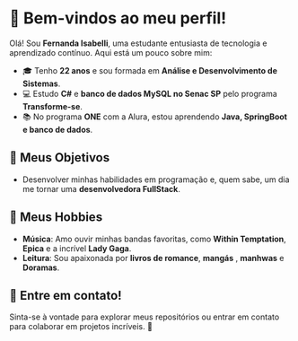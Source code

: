 # 👋 Bem-vindos ao meu perfil!

Olá! Sou **Fernanda Isabelli**, uma estudante entusiasta de tecnologia e aprendizado contínuo. Aqui está um pouco sobre mim:

- 🎓 Tenho **22 anos** e sou formada em **Análise e Desenvolvimento de Sistemas**.  
- 💻 Estudo **C#** e **banco de dados MySQL no Senac SP** pelo programa **Transforme-se**.  
- 📚 No programa **ONE** com a Alura, estou aprendendo **Java, SpringBoot e banco de dados**.  

## 🎯 Meus Objetivos  
- Desenvolver minhas habilidades em programação e, quem sabe, um dia me tornar uma **desenvolvedora FullStack**.  

## 🎵 Meus Hobbies  
- **Música**: Amo ouvir minhas bandas favoritas, como **Within Temptation**, **Epica** e a incrível **Lady Gaga**.  
- **Leitura**: Sou apaixonada por **livros de romance**, **mangás** , **manhwas** e **Doramas**.  

## 🌟 Entre em contato!  
Sinta-se à vontade para explorar meus repositórios ou entrar em contato para colaborar em projetos incríveis. 🚀
